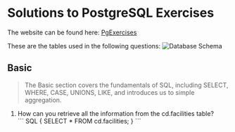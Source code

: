# Solutions to PostgreSQL Exercises
The website can be found here: [PgExercises](https://pgexercises.com/)

These are the tables used in the following questions:
![Database Schema](https://user-images.githubusercontent.com/51142303/169714255-851da143-4fdf-4c57-b10c-932e659c5698.png)
<br>

## Basic 
> The Basic section covers the fundamentals of SQL, including SELECT, WHERE, CASE, UNIONS, LIKE, and introduces us to simple aggregation. 
<ol>
  <li> How can you retrieve all the information from the cd.facilities table? </li>
  ``` SQL
    {
    SELECT *
    FROM cd.facilities;
    }
  ```
</ol> 
